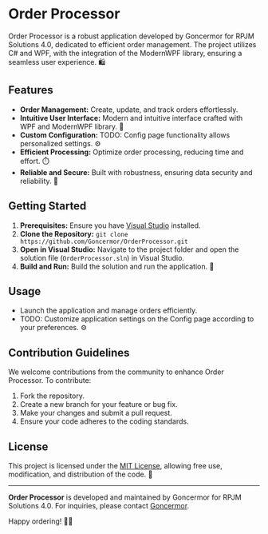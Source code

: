 # Order Processor

Order Processor is a robust application developed by Goncermor for RPJM Solutions 4.0, dedicated to efficient order management. The project utilizes C# and WPF, with the integration of the ModernWPF library, ensuring a seamless user experience. 🛍️

## Features

- **Order Management:** Create, update, and track orders effortlessly.
- **Intuitive User Interface:** Modern and intuitive interface crafted with WPF and ModernWPF library. 🎨
- **Custom Configuration:** TODO: Config page functionality allows personalized settings. ⚙️
- **Efficient Processing:** Optimize order processing, reducing time and effort. ⏱️
- **Reliable and Secure:** Built with robustness, ensuring data security and reliability. 🔐

## Getting Started

1. **Prerequisites:** Ensure you have [Visual Studio](https://visualstudio.microsoft.com/) installed.
2. **Clone the Repository:** `git clone https://github.com/Goncermor/OrderProcessor.git`
3. **Open in Visual Studio:** Navigate to the project folder and open the solution file (`OrderProcessor.sln`) in Visual Studio.
4. **Build and Run:** Build the solution and run the application. 🚀

## Usage

- Launch the application and manage orders efficiently.
- TODO: Customize application settings on the Config page according to your preferences. ⚙️

## Contribution Guidelines

We welcome contributions from the community to enhance Order Processor. To contribute:

1. Fork the repository.
2. Create a new branch for your feature or bug fix.
3. Make your changes and submit a pull request.
4. Ensure your code adheres to the coding standards.

## License

This project is licensed under the [MIT License](LICENSE), allowing free use, modification, and distribution of the code. 📜

---

**Order Processor** is developed and maintained by Goncermor for RPJM Solutions 4.0. For inquiries, please contact [Goncermor](mailto:goncermor@example.com). 

Happy ordering! 🛒🎉
